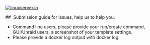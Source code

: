 [linuxserverurl]: https://linuxserver.io
[![linuxserver.io](https://www.linuxserver.io/wp-content/uploads/2015/06/linuxserver_medium.png)][linuxserverurl]

##  Submission guide for issues, help us to help you.

+ Command line users, please provide your run/create command, GUI/Unraid users, a screenshot of your template settings.
+ Please provide a docker log output with docker log <container-name>

